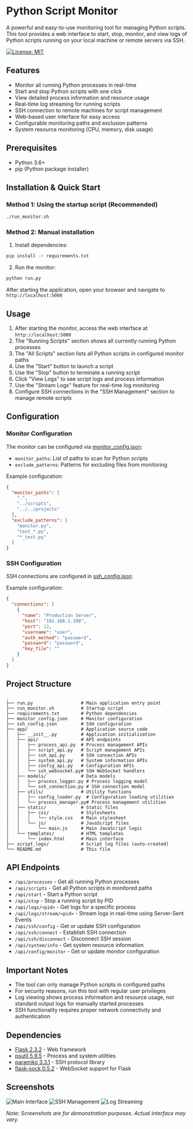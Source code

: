 # Python Script Monitor

A powerful and easy-to-use monitoring tool for managing Python scripts. This tool provides a web interface to start, stop, monitor, and view logs of Python scripts running on your local machine or remote servers via SSH.

[![License: MIT](https://img.shields.io/badge/License-MIT-yellow.svg)](https://opensource.org/licenses/MIT)

## Features

- Monitor all running Python processes in real-time
- Start and stop Python scripts with one click
- View detailed process information and resource usage
- Real-time log streaming for running scripts
- SSH connection to remote machines for script management
- Web-based user interface for easy access
- Configurable monitoring paths and exclusion patterns
- System resource monitoring (CPU, memory, disk usage)

## Prerequisites

- Python 3.6+
- pip (Python package installer)

## Installation & Quick Start

### Method 1: Using the startup script (Recommended)

```bash
./run_monitor.sh
```

### Method 2: Manual installation

1. Install dependencies:
```bash
pip install -r requirements.txt
```

2. Run the monitor:
```bash
python run.py
```

After starting the application, open your browser and navigate to `http://localhost:5000`

## Usage

1. After starting the monitor, access the web interface at `http://localhost:5000`
2. The "Running Scripts" section shows all currently running Python processes
3. The "All Scripts" section lists all Python scripts in configured monitor paths
4. Use the "Start" button to launch a script
5. Use the "Stop" button to terminate a running script
6. Click "View Logs" to see script logs and process information
7. Use the "Stream Logs" feature for real-time log monitoring
8. Configure SSH connections in the "SSH Management" section to manage remote scripts

## Configuration

### Monitor Configuration

The monitor can be configured via [monitor_config.json](monitor_config.json):

- `monitor_paths`: List of paths to scan for Python scripts
- `exclude_patterns`: Patterns for excluding files from monitoring

Example configuration:
```json
{
  "monitor_paths": [
    ".",
    "../scripts",
    "../../projects"
  ],
  "exclude_patterns": [
    "monitor.py",
    "test_*.py",
    "*_test.py"
  ]
}
```

### SSH Configuration

SSH connections are configured in [ssh_config.json](ssh_config.json):

Example configuration:
```json
{
  "connections": [
    {
      "name": "Production Server",
      "host": "192.168.1.100",
      "port": 22,
      "username": "user",
      "auth_method": "password",
      "password": "password",
      "key_file": ""
    }
  ]
}
```

## Project Structure

```
.
├── run.py                  # Main application entry point
├── run_monitor.sh          # Startup script
├── requirements.txt        # Python dependencies
├── monitor_config.json     # Monitor configuration
├── ssh_config.json         # SSH configuration
├── app/                    # Application source code
│   ├── __init__.py         # Application initialization
│   ├── api/                # API endpoints
│   │   ├── process_api.py  # Process management APIs
│   │   ├── script_api.py   # Script management APIs
│   │   ├── ssh_api.py      # SSH connection APIs
│   │   ├── system_api.py   # System information APIs
│   │   ├── config_api.py   # Configuration APIs
│   │   └── ssh_websocket.py# SSH WebSocket handlers
│   ├── models/             # Data models
│   │   ├── process_logger.py # Process logging model
│   │   └── ssh_connection.py # SSH connection model
│   ├── utils/              # Utility functions
│   │   ├── config_loader.py  # Configuration loading utilities
│   │   └── process_manager.py# Process management utilities
│   ├── static/             # Static files
│   │   ├── css/            # Stylesheets
│   │   │   └── style.css   # Main stylesheet
│   │   └── js/             # JavaScript files
│   │       └── main.js     # Main JavaScript logic
│   └── templates/          # HTML templates
│       └── index.html      # Main interface
├── script_logs/            # Script log files (auto-created)
└── README.md               # This file
```

## API Endpoints

- `/api/processes` - Get all running Python processes
- `/api/scripts` - Get all Python scripts in monitored paths
- `/api/start` - Start a Python script
- `/api/stop` - Stop a running script by PID
- `/api/logs/<pid>` - Get logs for a specific process
- `/api/logs/stream/<pid>` - Stream logs in real-time using Server-Sent Events
- `/api/ssh/config` - Get or update SSH configuration
- `/api/ssh/connect` - Establish SSH connection
- `/api/ssh/disconnect` - Disconnect SSH session
- `/api/system/info` - Get system resource information
- `/api/config/monitor` - Get or update monitor configuration

## Important Notes

- The tool can only manage Python scripts in configured paths
- For security reasons, run this tool with regular user privileges
- Log viewing shows process information and resource usage, not standard output logs for manually started processes
- SSH functionality requires proper network connectivity and authentication

## Dependencies

- [Flask 2.3.2](https://pypi.org/project/Flask/2.3.2/) - Web framework
- [psutil 5.9.5](https://pypi.org/project/psutil/5.9.5/) - Process and system utilities
- [paramiko 3.3.1](https://pypi.org/project/paramiko/3.3.1/) - SSH protocol library
- [flask-sock 0.5.2](https://pypi.org/project/flask-sock/0.5.2/) - WebSocket support for Flask

## Screenshots

![Main Interface](screenshots/main_interface.png)
![SSH Management](screenshots/ssh_management.png)
![Log Streaming](screenshots/log_streaming.png)

*Note: Screenshots are for demonstration purposes. Actual interface may vary.*